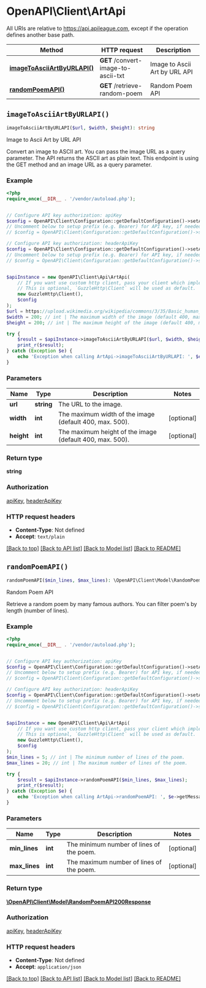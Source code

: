 # OpenAPI\Client\ArtApi

All URIs are relative to https://api.apileague.com, except if the operation defines another base path.

| Method | HTTP request | Description |
| ------------- | ------------- | ------------- |
| [**imageToAsciiArtByURLAPI()**](ArtApi.md#imageToAsciiArtByURLAPI) | **GET** /convert-image-to-ascii-txt | Image to Ascii Art by URL API |
| [**randomPoemAPI()**](ArtApi.md#randomPoemAPI) | **GET** /retrieve-random-poem | Random Poem API |


## `imageToAsciiArtByURLAPI()`

```php
imageToAsciiArtByURLAPI($url, $width, $height): string
```

Image to Ascii Art by URL API

Convert an image to ASCII art. You can pass the image URL as a query parameter. The API returns the ASCII art as plain text. This endpoint is using the GET method and an image URL as a query parameter.

### Example

```php
<?php
require_once(__DIR__ . '/vendor/autoload.php');


// Configure API key authorization: apiKey
$config = OpenAPI\Client\Configuration::getDefaultConfiguration()->setApiKey('api-key', 'YOUR_API_KEY');
// Uncomment below to setup prefix (e.g. Bearer) for API key, if needed
// $config = OpenAPI\Client\Configuration::getDefaultConfiguration()->setApiKeyPrefix('api-key', 'Bearer');

// Configure API key authorization: headerApiKey
$config = OpenAPI\Client\Configuration::getDefaultConfiguration()->setApiKey('x-api-key', 'YOUR_API_KEY');
// Uncomment below to setup prefix (e.g. Bearer) for API key, if needed
// $config = OpenAPI\Client\Configuration::getDefaultConfiguration()->setApiKeyPrefix('x-api-key', 'Bearer');


$apiInstance = new OpenAPI\Client\Api\ArtApi(
    // If you want use custom http client, pass your client which implements `GuzzleHttp\ClientInterface`.
    // This is optional, `GuzzleHttp\Client` will be used as default.
    new GuzzleHttp\Client(),
    $config
);
$url = https://upload.wikimedia.org/wikipedia/commons/3/35/Basic_human_drawing.png; // string | The URL to the image.
$width = 200; // int | The maximum width of the image (default 400, max. 500).
$height = 200; // int | The maximum height of the image (default 400, max. 500).

try {
    $result = $apiInstance->imageToAsciiArtByURLAPI($url, $width, $height);
    print_r($result);
} catch (Exception $e) {
    echo 'Exception when calling ArtApi->imageToAsciiArtByURLAPI: ', $e->getMessage(), PHP_EOL;
}
```

### Parameters

| Name | Type | Description  | Notes |
| ------------- | ------------- | ------------- | ------------- |
| **url** | **string**| The URL to the image. | |
| **width** | **int**| The maximum width of the image (default 400, max. 500). | [optional] |
| **height** | **int**| The maximum height of the image (default 400, max. 500). | [optional] |

### Return type

**string**

### Authorization

[apiKey](../../README.md#apiKey), [headerApiKey](../../README.md#headerApiKey)

### HTTP request headers

- **Content-Type**: Not defined
- **Accept**: `text/plain`

[[Back to top]](#) [[Back to API list]](../../README.md#endpoints)
[[Back to Model list]](../../README.md#models)
[[Back to README]](../../README.md)

## `randomPoemAPI()`

```php
randomPoemAPI($min_lines, $max_lines): \OpenAPI\Client\Model\RandomPoemAPI200Response
```

Random Poem API

Retrieve a random poem by many famous authors. You can filter poem's by length (number of lines).

### Example

```php
<?php
require_once(__DIR__ . '/vendor/autoload.php');


// Configure API key authorization: apiKey
$config = OpenAPI\Client\Configuration::getDefaultConfiguration()->setApiKey('api-key', 'YOUR_API_KEY');
// Uncomment below to setup prefix (e.g. Bearer) for API key, if needed
// $config = OpenAPI\Client\Configuration::getDefaultConfiguration()->setApiKeyPrefix('api-key', 'Bearer');

// Configure API key authorization: headerApiKey
$config = OpenAPI\Client\Configuration::getDefaultConfiguration()->setApiKey('x-api-key', 'YOUR_API_KEY');
// Uncomment below to setup prefix (e.g. Bearer) for API key, if needed
// $config = OpenAPI\Client\Configuration::getDefaultConfiguration()->setApiKeyPrefix('x-api-key', 'Bearer');


$apiInstance = new OpenAPI\Client\Api\ArtApi(
    // If you want use custom http client, pass your client which implements `GuzzleHttp\ClientInterface`.
    // This is optional, `GuzzleHttp\Client` will be used as default.
    new GuzzleHttp\Client(),
    $config
);
$min_lines = 5; // int | The minimum number of lines of the poem.
$max_lines = 20; // int | The maximum number of lines of the poem.

try {
    $result = $apiInstance->randomPoemAPI($min_lines, $max_lines);
    print_r($result);
} catch (Exception $e) {
    echo 'Exception when calling ArtApi->randomPoemAPI: ', $e->getMessage(), PHP_EOL;
}
```

### Parameters

| Name | Type | Description  | Notes |
| ------------- | ------------- | ------------- | ------------- |
| **min_lines** | **int**| The minimum number of lines of the poem. | [optional] |
| **max_lines** | **int**| The maximum number of lines of the poem. | [optional] |

### Return type

[**\OpenAPI\Client\Model\RandomPoemAPI200Response**](../Model/RandomPoemAPI200Response.md)

### Authorization

[apiKey](../../README.md#apiKey), [headerApiKey](../../README.md#headerApiKey)

### HTTP request headers

- **Content-Type**: Not defined
- **Accept**: `application/json`

[[Back to top]](#) [[Back to API list]](../../README.md#endpoints)
[[Back to Model list]](../../README.md#models)
[[Back to README]](../../README.md)
